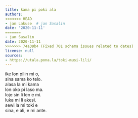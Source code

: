 ```yaml
---
title: kama pi poki ala
authors:
<<<<<<< HEAD
- jan Lakuse  # jan Sasalin
date: '2020-11-11'
=======
- jan Sasalin
date: 2020-11-11
>>>>>>> 74a39b4 (Fixed 701 schema issues related to dates)
license: null
sources:
- https://utala.pona.la/toki-musi-lili/
---
```


ike lon pilin mi o,  \
sina sama ko telo.  \
alasa la mi kama  \
lon oko pi laso ma.  \
loje sin li len e mi.  \
luka mi li akesi.  \
sewi la mi toki e  \
sina, e ali, e mi ante.
